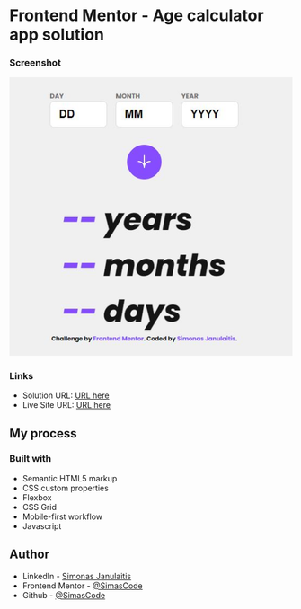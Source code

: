 # Frontend Mentor - Age calculator app solution

### Screenshot

![](./assets/images/age-calculator.jpg)

### Links

- Solution URL: [URL here](https://github.com/SimasCode/age-calculator-app)
- Live Site URL: [URL here](https://agecalculatorsimjan.netlify.app/)

## My process

### Built with

- Semantic HTML5 markup
- CSS custom properties
- Flexbox
- CSS Grid
- Mobile-first workflow
- Javascript

## Author

- LinkedIn - [Simonas Janulaitis](https://www.linkedin.com/in/simonas-janulaitis/)
- Frontend Mentor - [@SimasCode](https://www.frontendmentor.io/profile/SimasCode)
- Github - [@SimasCode](https://github.com/SimasCode)
